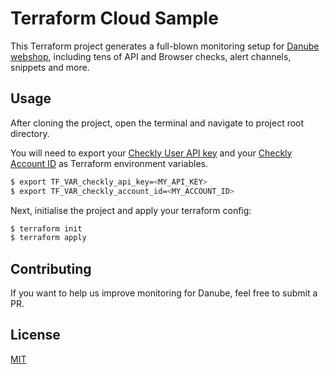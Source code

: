 # Terraform Cloud Sample

This Terraform project generates a full-blown monitoring setup for [Danube webshop](https://danube-webshop.herokuapp.com), including tens of API and Browser checks, alert channels, snippets and more. 

## Usage

After cloning the project, open the terminal and navigate to project root directory.

You will need to export your [Checkly User API key](https://www.checklyhq.com/docs/accounts-and-users/creating-api-key/) and your [Checkly Account ID](https://app.checklyhq.com/settings/account/general) as Terraform environment variables.

```bash
$ export TF_VAR_checkly_api_key=<MY_API_KEY>
$ export TF_VAR_checkly_account_id=<MY_ACCOUNT_ID>
```

Next, initialise the project and apply your terraform config:


```bash
$ terraform init
$ terraform apply
```

## Contributing

If you want to help us improve monitoring for Danube, feel free to submit a PR.

## License

[MIT](https://github.com/checkly/headless-recorder/blob/master/LICENSE)